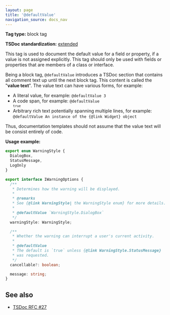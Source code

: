```yaml
---
layout: page
title: '@defaultValue'
navigation_source: docs_nav
---
```


**Tag type:** block tag

**TSDoc standardization:** [extended](
https://github.com/Microsoft/tsdoc/blob/master/tsdoc/src/details/Standardization.ts)

This tag is used to document the default value for a field or property, if a value is not assigned explicitly.
This tag should only be used with fields or properties that are members of a class or interface.

Being a block tag, `@defaultValue` introduces a TSDoc section that contains all comment text up until the
next block tag.  This content is called the "**value text**".  The value text can have various forms, for example:

- A literal value, for example: `@defaultValue 3`
- A code span, for example: <code>@defaultValue `true`</code>
- Arbitrary rich text potentially spanning multiple lines,
  for example: <br/> `@defaultValue An instance of the {@link Widget} object`

Thus, documentation templates should not assume that the value text will be consist entirely of code.

**Usage example:**

```ts
export enum WarningStyle {
  DialogBox,
  StatusMessage,
  LogOnly
}

export interface IWarningOptions {
  /**
   * Determines how the warning will be displayed.
   *
   * @remarks
   * See {@link WarningStyle| the WarningStyle enum} for more details.
   *
   * @defaultValue `WarningStyle.DialogBox`
   */
  warningStyle: WarningStyle;

  /**
   * Whether the warning can interrupt a user's current activity.
   *
   * @defaultValue
   * The default is `true` unless {@link WarningStyle.StatusMessage}
   * was requested.
   */
  cancellable?: boolean;

  message: string;
}
```

## See also

- [TSDoc RFC #27](https://github.com/Microsoft/tsdoc/issues/27)
